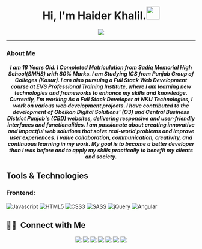 <h1 align="center">Hi, I'm Haider Khalil.<img src="https://media.giphy.com/media/hvRJCLFzcasrR4ia7z/giphy.gif" width="35"></h1>
<p align="center">
  <a href="https://github.com/DenverCoder1/readme-typing-svg"><a href="https://git.io/typing-svg"><img src="https://readme-typing-svg.demolab.com?font=Fira+Code&pause=1000&width=435&lines=Full+stack+Developer;Frontend+Developer;+Github+Expert;&center=true&width=500&height=50"></a>
</p>
<hr/>
<h3> About Me </h3>
<h5 align="center">I am 18 Years Old. I Completed Matriculation from Sadiq Memorial High School(SMHS)
                with 80% Marks. I am Studying ICS from Punjab Group of Colleges (Kasur).
                I am also pursuing a Full Stack Web Development course at EVS Professional Training Institute, where I
                am learning new technologies and frameworks to enhance my skills and knowledge. Currently, I'm working
                As a Full Stack Developer at NKU Technologies, I work on various web development projects. I have contributed to the development of
                Obeikan Digital Solutions' (O3) and Central Business District Punjab's (CBD) websites, delivering responsive and user-friendly interfaces
                and functionalities. I am passionate about creating innovative and impactful web solutions that solve real-world problems and improve user
                experiences. I value collaboration, communication, creativity, and continuous learning in my work. My
                goal is to become a better developer than I was before and to apply my skills practically to benefit my
                clients and society.
</h5>

<h2 >  Tools & Technologies </h2>
<!-- 	<div align="center">
<img align="right" alt="GIF" src="https://media2.giphy.com/media/qgQUggAC3Pfv687qPC/giphy.gif?cid=790b761152eb846fc54d8be562e00795b8a367e2e165e292&rid=giphy.gif&ct=g" height="350" width="320" /> -->
	
<h3>Frontend:</h3><div style="display: inline-block">
    <img align="center" alt="Javascript" src="https://img.shields.io/badge/JavaScript-F7DF1E?style=for-the-badge&logo=javascript&logoColor=black" />
    <img align="center" alt="HTML5" src="https://img.shields.io/badge/HTML5-E34F26?style=for-the-badge&logo=html5&logoColor=white" />
    <img align="center" alt="CSS3" src="https://img.shields.io/badge/CSS3-1572B6?style=for-the-badge&logo=css3&logoColor=white" />
    <img align="center" alt="SASS" src="https://img.shields.io/badge/Sass-CC6699?style=for-the-badge&logo=sass&logoColor=white" />
    <img align="center" alt="jQuery" src="https://img.shields.io/badge/jquery-%230769AD.svg?style=for-the-badge&logo=jquery&logoColor=white" />
   <img align="center" alt="Angular" src="https://img.shields.io/badge/angular-%23DD0031.svg?style=for-the-badge&logo=angular&logoColor=white" />
	
</div>

</div> 
<br>

## 🤝🏻 &nbsp;Connect with Me

<p align="center">
<a href="https://haiderkhalil.info/"><img src="https://img.shields.io/badge/-Portfolio-3423A6?style=flat&logo=Google-Chrome&logoColor=white"/></a>
<a href="https://linkedin.com/in/haider-khalil"><img src="https://img.shields.io/badge/-Haider Khalil-0077B5?style=flat&logo=Linkedin&logoColor=white"/></a>
<a href="https://www.instagram.com/haider12350"><img src="https://img.shields.io/badge/-Haider Khalil-E4405F?style=flat&logo=Instagram&logoColor=white"/></a>
<a href="https://www.facebook.com/haider.khalil.79656"><img src="https://img.shields.io/badge/-Haider Khalil-1877F2?style=flat&logo=Facebook&logoColor=white"/></a>
<a href="https://www.github.com/haiderkhalil123"><img src="https://img.shields.io/badge/-Haider Khalil-000000?style=flat&logo=Github&logoColor=white"/></a>
<a href="https://www.twitter.com/HaiderK68377392"><img src="https://img.shields.io/badge/-Haider Khalil-0000FF?style=flat&logo=Twitter&logoColor=white"/></a>
<a href="https://wa.me/923007571851"><img src="https://img.shields.io/badge/-Haider Khalil-008000?style=flat&logo=Whatsapp&logoColor=white"/></a>


<!---
haiderkhalil123/haiderkhalil123 is a ✨ special ✨ repository because its `README.md` (this file) appears on your GitHub profile.
You can click the Preview link to take a look at your changes.
--->
